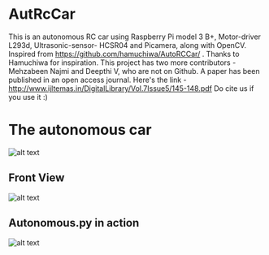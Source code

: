 # AutRcCar
This is an autonomous RC car using Raspberry Pi model 3 B+, Motor-driver L293d, Ultrasonic-sensor- HCSR04 and Picamera, along with OpenCV. Inspired from https://github.com/hamuchiwa/AutoRCCar/ . Thanks to Hamuchiwa for inspiration. This project has two more contributors - Mehzabeen Najmi and Deepthi V, who are not on Github. 
A paper has been published in an open access journal. Here's the link - http://www.ijltemas.in/DigitalLibrary/Vol.7Issue5/145-148.pdf
Do cite us if you use it :)

# The autonomous car
![alt text](https://github.com/KhyatiMehta3/AutRcCar/blob/master/car1.jpg)
## Front View
![alt text](https://github.com/KhyatiMehta3/AutRcCar/blob/master/car2.jpg)
## Autonomous.py in action
![alt text](https://github.com/KhyatiMehta3/AutRcCar/blob/master/Project%20Result2.png)

